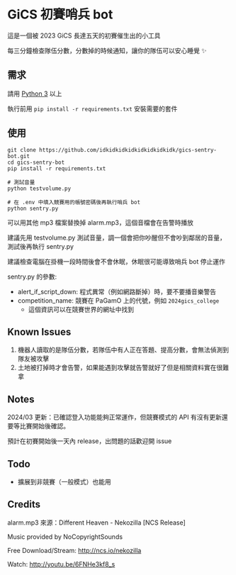 # GiCS 初賽哨兵 bot

這是一個被 2023 GiCS 長達五天的初賽催生出的小工具

每三分鐘檢查隊伍分數，分數掉的時候通知，讓你的隊伍可以安心睡覺 :sparkles:


## 需求
請用 [Python 3](https://www.python.org/downloads/) 以上

執行前用 `pip install -r requirements.txt` 安裝需要的套件


## 使用
```
git clone https://github.com/idkidkidkidkidkidkidkidk/gics-sentry-bot.git
cd gics-sentry-bot
pip install -r requirements.txt

# 測試音量
python testvolume.py

# 在 .env 中填入競賽用的帳號密碼後再執行哨兵 bot
python sentry.py
```

可以用其他 mp3 檔案替換掉 alarm.mp3，這個音檔會在告警時播放

建議先用 testvolume.py 測試音量，調一個會把你吵醒但不會吵到鄰居的音量，測試後再執行 sentry.py

建議檢查電腦在掛機一段時間後會不會休眠，休眠很可能導致哨兵 bot 停止運作

sentry.py 的參數:
- alert_if_script_down: 程式異常（例如網路斷掉）時，要不要播音樂警告
- competition_name: 競賽在 PaGamO 上的代號，例如 `2024gics_college`
    - 這個資訊可以在競賽世界的網址中找到


## Known Issues
1. 機器人讀取的是隊伍分數，若隊伍中有人正在答題、提高分數，會無法偵測到隊友被攻擊
2. 土地被打掉時才會告警，如果能遇到攻擊就告警就好了但是相關資料實在很難拿


## Notes
2024/03 更新：已確認登入功能能夠正常運作，但競賽模式的 API 有沒有更新還要等比賽開始後確認。

預計在初賽開始後一天內 release，出問題的話歡迎開 issue


## Todo
- 擴展到非競賽（一般模式）也能用


## Credits
alarm.mp3 來源：Different Heaven - Nekozilla [NCS Release]

Music provided by NoCopyrightSounds

Free Download/Stream: http://ncs.io/nekozilla

Watch: http://youtu.be/6FNHe3kf8_s
